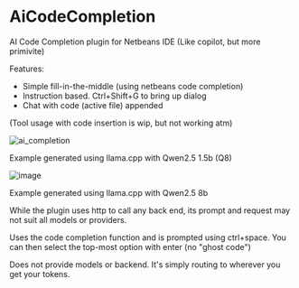 # AiCodeCompletion
AI Code Completion plugin for Netbeans IDE (Like copilot, but more primivite)

Features:
* Simple fill-in-the-middle (using netbeans code completion)
* Instruction based. Ctrl+Shift+G to bring up dialog
* Chat with code (active file) appended

(Tool usage with code insertion is wip, but not working atm)


![ai_completion](https://github.com/user-attachments/assets/b6eaf6fd-9cae-4d4d-bea7-ef910d03f58c)

Example generated using llama.cpp with Qwen2.5 1.5b (Q8)

![image](https://github.com/user-attachments/assets/fbc1f7a0-62fa-497d-88b8-aa55fe23eb5a)

Example generated using llama.cpp with Qwen2.5 8b

While the plugin uses http to call any back end, its prompt and request may not suit all models or providers.

Uses the code completion function and is prompted using ctrl+space. You can then select the top-most option with enter (no "ghost code")

Does not provide models or backend. It's simply routing to wherever you get your tokens.
